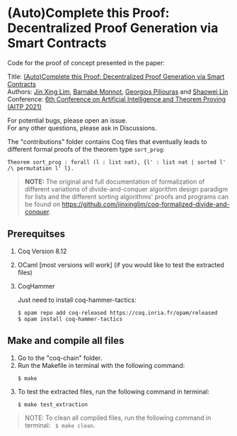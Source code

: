 # (Auto)Complete this Proof: Decentralized Proof Generation via Smart Contracts

Code for the proof of concept presented in the paper:  

Title: [(Auto)Complete this Proof: Decentralized Proof Generation via Smart Contracts](http://aitp-conference.org/2021/abstract/paper_7.pdf)   
Authors: [Jin Xing Lim](https://jinxinglim.github.io/), [Barnabé Monnot](https://barnabemonnot.com/), [Georgios Piliouras](https://people.sutd.edu.sg/~georgios/) and [Shaowei Lin](https://shaoweilin.github.io/)   
Conference: [6th Conference on Artificial Intelligence and Theorem Proving (AITP 2021)](http://aitp-conference.org/2021/)

For potential bugs, please open an issue.   
For any other questions, please ask in Discussions.

<!-- ## Dependencies between contributions
 -->
The "contributions" folder contains Coq files that eventually leads to different formal proofs of the theorem type `sort_prog`:
```coq
Theorem sort_prog : forall (l : list nat), {l' : list nat | sorted l' /\ permutation l' l}.
```

> **NOTE:** The original and full documentation of formalization of different variations of divide-and-conquer algorithm design paradigm for lists and the different sorting algorithms' proofs and programs can be found on https://github.com/jinxinglim/coq-formalized-divide-and-conquer.

<!-- The following are the dependencies between the Coq files that lead to different proofs of the theorem type `sort_prog`:

---
> **LEGENDS:**      
Edge: Type  
Node (black): Contribution from human prover   
Node (green): Contribution from AI System (CoqHammer)   

---

1. Insertion Sort:

![Insertion Sort](/images/isort_dep.png)

2. Merge Sort:

![Merge Sort](/images/msort_dep.png)

3. Pair Sort:

![Pair Sort](/images/psort_dep.png)

4. Quick Sort:

![Quick Sort](/images/qsort_dep.png)

Additional contributions/Coq files that are not included in any of the images above:

**ct04.v:** Formalization of new induction princple/tactic `div_conq_split`     
**ct11.v:** Connect all the dependent contributions of the proof via `induction` and extract as Ocaml programs (insert_prog, isort_prog)        
**ct16.v:** Formalization of new induction princple/tactic `div_conq_pair`      
**ct18.v:** Connect all the dependent contributions of the proof via `div_conq_split` and extract as Ocaml programs (merge, msort_prog)     
**ct21.v:** Connect all the dependent contributions of the proof via `div_conq_pair` and extract as Ocaml programs (psort_prog)     
**ct22.v:** Formalization of new induction princple/tactic `div_conq_pivot`     
**ct26.v:** Connect all the dependent contributions of the proof via `div_conq_pivot` and extract as Ocaml programs (qsort_prog)         -->

## Prerequitses

1. Coq Version 8.12
2. OCaml [most versions will work] (if you would like to test the extracted files)
3. CoqHammer

    Just need to install coq-hammer-tactics:
    ```
    $ opam repo add coq-released https://coq.inria.fr/opam/released
    $ opam install coq-hammer-tactics
    ```

## Make and compile all files

1. Go to the "coq-chain" folder.
2. Run the Makefile in terminal with the following command:
    ```
    $ make
    ```
3. To test the extracted files, run the following command in terminal:
    ```
    $ make test_extraction
    ```
> NOTE: To clean all compiled files, run the following command in terminal: ` $ make clean`.
